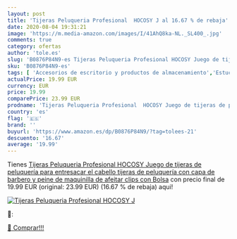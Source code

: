 ```yaml
---
layout: post
title: 'Tijeras Peluqueria Profesional  HOCOSY J al 16.67 % de rebaja'
date: 2020-08-04 19:31:21
image: 'https://m.media-amazon.com/images/I/41AhQ8ka-NL._SL400_.jpg'
comments: true
category: ofertas
author: 'tole.es'
slug: 'B0876P84N9-es Tijeras Peluqueria Profesional HOCOSY Juego de tijeras de...'
sku: 'B0876P84N9-es'
tags: [ 'Accesorios de escritorio y productos de almacenamiento','Estuches escolares','Herramientas de mano para jardinería','Jardinería','Jardín','Material de oficina','Materiales, organizadores y dispensadores de escritorio','Oficina y papelería','Tijeras de podar para jardinería','tijeras', ]
actualPrice: 19.99 EUR
currency: EUR
price: 19.99
comparePrice: 23.99 EUR
prodname: 'Tijeras Peluqueria Profesional  HOCOSY Juego de tijeras de peluquería para entresacar el cabello  tijeras de peluquería con capa de barbero y peine de maquinilla de afeitar  clips  con Bolsa'
country: 'es'
flag: '🇪🇸'
brand: ''
buyurl: 'https://www.amazon.es/dp/B0876P84N9/?tag=tolees-21'
descuento: '16.67'
average: '19.99'
---
```


Tienes [Tijeras Peluqueria Profesional  HOCOSY Juego de tijeras de peluquería para entresacar el cabello  tijeras de peluquería con capa de barbero y peine de maquinilla de afeitar  clips  con Bolsa](https://www.amazon.es/dp/B0876P84N9/?tag=tolees-21) con precio final de  19.99 EUR (original: 23.99 EUR) (16.67 %  de rebaja) aqui!

[![Tijeras Peluqueria Profesional  HOCOSY J](https://m.media-amazon.com/images/I/41AhQ8ka-NL._SL400_.jpg)](https://www.amazon.es/dp/B0876P84N9/?tag=tolees-21)

🔎:


[🛒 Comprar!!!](https://www.amazon.es/dp/B0876P84N9/?tag=tolees-21)
